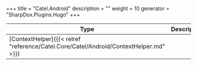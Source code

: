 

+++
title = "Catel.Android" 
description = ""
weight = 10
generator = "SharpDox.Plugins.Hugo"
+++

Type|Description
---|---
[ContextHelper]({{< relref "reference/Catel.Core/Catel/Android/ContextHelper.md" >}})| 

